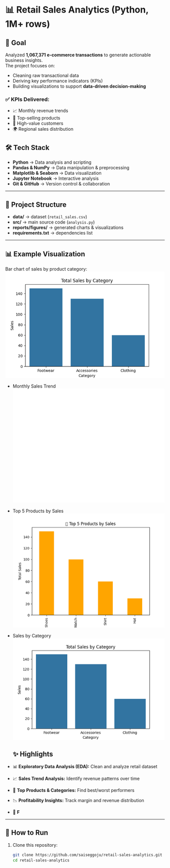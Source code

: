 # 📊 Retail Sales Analytics (Python, 1M+ rows)

## 📌 Goal
Analyzed **1,067,371 e-commerce transactions** to generate actionable business insights.  
The project focuses on:
- Cleaning raw transactional data  
- Deriving key performance indicators (KPIs)  
- Building visualizations to support **data-driven decision-making**

### ✅ KPIs Delivered:
- 📈 Monthly revenue trends  
- 🛒 Top-selling products  
- 👥 High-value customers  
- 🌍 Regional sales distribution

## 🛠️ Tech Stack

- **Python** → Data analysis and scripting  
- **Pandas & NumPy** → Data manipulation & preprocessing  
- **Matplotlib & Seaborn** → Data visualization  
- **Jupyter Notebook** → Interactive analysis  
- **Git & GitHub** → Version control & collaboration  
 

---

## 📂 Project Structure
- **data/** → dataset (`retail_sales.csv`)  
- **src/** → main source code (`analysis.py`)  
- **reports/figures/** → generated charts & visualizations  
- **requirements.txt** → dependencies list  

---

## 📊 Example Visualization
Bar chart of sales by product category:  
![Sales by Category](reports/figures/sales_by_category.png)

- Monthly Sales Trend  
  ![Monthly Sales](reports/figures/monthly_sales_trend.png)

- Top 5 Products by Sales  
  ![Top Products](reports/figures/top_products.png)

- Sales by Category  
  ![Sales by Category](reports/figures/sales_by_category.png)


  ## ✨ Highlights

- 📊 **Exploratory Data Analysis (EDA):** Clean and analyze retail dataset  
- 📈 **Sales Trend Analysis:** Identify revenue patterns over time  
- 🛒 **Top Products & Categories:** Find best/worst performers  
- 📉 **Profitability Insights:** Track margin and revenue distribution  
- 🔮 **F**


---

## 🚀 How to Run

1. Clone this repository:
   ```bash
   git clone https://github.com/saiseggoju/retail-sales-analytics.git
   cd retail-sales-analytics
